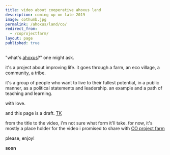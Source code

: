 ```yaml
---
title: video about cooperative ahoxus land
description: coming up on late 2019
image: cothumb.jpg
permalink: /ahoxus/land/co/
redirect_from:
  - /coprojectfarm/
layout: page
published: true
---
```


"what's [ahoxus](/ahoxus)?" one might ask.

it's a project about improving life. it goes through a farm, an eco village, a community, a tribe.

it's a group of people who want to live to their fullest potential, in a public manner, as a political statements and leadership. an example and a path of teaching and learning.

with love.

and this page is a draft. [TK](/tk)

from the title to the video, i'm not sure what form it'll take. for now, it's mostly a place holder for the video i promised to share with [CO project farm](https://www.coproject.co/volunteer)

please, enjoy!

**soon**
